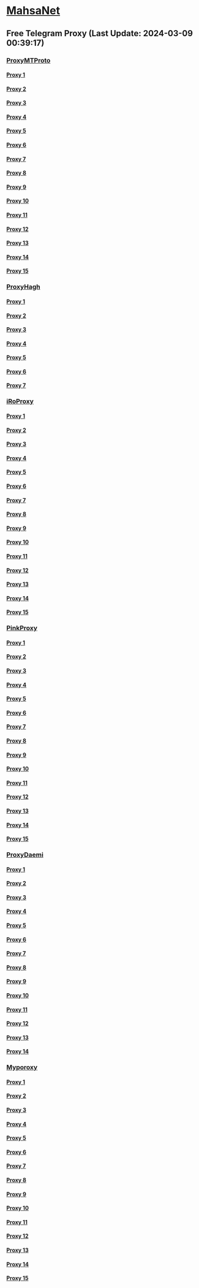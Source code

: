 
# [MahsaNet](https://t.me/mahsa_net)
## Free Telegram Proxy (Last Update: 2024-03-09 00:39:17)
### [ProxyMTProto](https://t.me/ProxyMTProto)
#### [Proxy 1](tg://proxy?server=138.201.30.214&port=443&secret=FgMBAgABAAH8AwOG4kw63Q==)
#### [Proxy 2](tg://proxy?server=138.201.122.246&port=443&secret=FgMBAgABAAH8AwOG4kw63Q==)
#### [Proxy 3](tg://proxy?server=188.165.71.61&port=443&secret=3fQ1mpsyX_HR5QhN8OD3U3s)
#### [Proxy 4](tg://proxy?server=www.howtonestforless.sbs.&port=443&secret=7gAAAAAAAAAAAAAAAAAAAAB0aGVndWFyZGlhbi5jb20%3D)
#### [Proxy 5](tg://proxy?server=www.artescudellers.sbs.&port=443&secret=7gAAAAAAAAAAAAAAAAAAAAB0aGVndWFyZGlhbi5jb20%3D)
#### [Proxy 6](tg://proxy?server=142.132.201.179&port=3443&secret=FgMBAgABAAH8AwOG4kw63Q%3D%3D)
#### [Proxy 7](tg://proxy?server=89.35.131.24&port=8085&secret=FgMBAgABAAH8AwOG4kw63Q%3D%3D)
#### [Proxy 8](tg://proxy?server=89.35.131.30&port=8085&secret=FgMBAgABAAH8AwOG4kw63Q%3D%3D)
#### [Proxy 9](tg://proxy?server=89.35.131.25&port=8085&secret=FgMBAgABAAH8AwOG4kw63Q%3D%3D)
#### [Proxy 10](tg://proxy?server=89.35.131.23&port=8085&secret=FgMBAgABAAH8AwOG4kw63Q%3D%3D)
#### [Proxy 11](tg://proxy?server=BENZ-PORCSHE.IR.8443-benz-amg.com-David.Com.Ir.Pasargad.tk-gq.xyz-ml-Tk.co.Uk.yousef1400-sbs.co.uk.&port=7443&secret=FgMBAgABAAH8AwOG4kw63Q%3D%3D)
#### [Proxy 12](tg://proxy?server=cloudflare.com.nokia.com.co.uk.do_yo.want_to.clash_with.this.www.microsoft.com.there_is_no.place_like.localhost.www.bing.com.count_with_me.cyou.net.digikala.com.msn.com.bsi.ir.enamad.ir.now_sudo.again_to_fight.everyone.i_am.the_internet.nex-gen.sbs.&port=0000000000000000000000000000000000000000000000000000000000000000000000000000003443&secret=FgMBAgABAAH8AwOG4kw63Q==)
#### [Proxy 13](tg://proxy?server=142.132.205.187&port=3443&secret=FgMBAgABAAH8AwOG4kw63Q%3D%3D)
#### [Proxy 14](tg://proxy?server=138.201.51.222&port=3443&secret=FgMBAgABAAH8AwOG4kw63Q%3D%3D)
#### [Proxy 15](tg://proxy?server=162.55.186.82&port=4443&secret=FgMBAgABAAH8AwOG4kw63Q%3D%3D)
### [ProxyHagh](https://t.me/ProxyHagh)
#### [Proxy 1](tg://proxy?server=95.216.61.131&port=8280&secret=FgMBAgABAAH8AwOG4kw63Q%3D%3D)
#### [Proxy 2](tg://proxy?server=95.216.61.131&port=8280&secret=FgMBAgABAAH8AwOG4kw63Q%3D%3D)
#### [Proxy 3](tg://proxy?server=95.216.61.131&port=8280&secret=FgMBAgABAAH8AwOG4kw63Q%3D%3D)
#### [Proxy 4](tg://proxy?server=95.216.61.131&port=8280&secret=FgMBAgABAAH8AwOG4kw63Q%3D%3D)
#### [Proxy 5](tg://proxy?server=95.216.61.131&port=8280&secret=FgMBAgABAAH8AwOG4kw63Q%3D%3D)
#### [Proxy 6](tg://proxy?server=95.216.61.131&port=8280&secret=FgMBAgABAAH8AwOG4kw63Q%3D%3D)
#### [Proxy 7](tg://proxy?server=95.216.61.131&port=8280&secret=FgMBAgABAAH8AwOG4kw63Q%3D%3D)
### [iRoProxy](https://t.me/iRoProxy)
#### [Proxy 1](tg://proxy?server=144.76.237.91&port=6&secret=FgMBAgABAAH8AwOG4kw63Q%3D%3D)
#### [Proxy 2](tg://proxy?server=195.201.109.56&port=6&secret=FgMBAgABAAH8AwOG4kw63Q%3D%3D)
#### [Proxy 3](tg://proxy?server=88.99.244.242&port=6&secret=FgMBAgABAAH8AwOG4kw63Q%3D%3D)
#### [Proxy 4](tg://proxy?server=159.69.71.99&port=6&secret=FgMBAgABAAH8AwOG4kw63Q%3D%3D)
#### [Proxy 5](tg://proxy?server=212.32.229.235&port=250&secret=FgMBAgABAAH8AwOG4kw63Q%3D%3D)
#### [Proxy 6](tg://proxy?server=159.69.62.58&port=250&secret=FgMBAgABAAH8AwOG4kw63Q%3D%3D)
#### [Proxy 7](tg://proxy?server=178.63.89.151&port=250&secret=FgMBAgABAAH8AwOG4kw63Q%3D%3D)
#### [Proxy 8](tg://proxy?server=46.4.78.179&port=250&secret=FgMBAgABAAH8AwOG4kw63Q%3D%3D)
#### [Proxy 9](tg://proxy?server=95.216.42.159&port=250&secret=FgMBAgABAAH8AwOG4kw63Q%3D%3D)
#### [Proxy 10](tg://proxy?server=144.76.224.91&port=250&secret=FgMBAgABAAH8AwOG4kw63Q%3D%3D)
#### [Proxy 11](tg://proxy?server=146.59.237.114&port=250&secret=FgMBAgABAAH8AwOG4kw63Q%3D%3D)
#### [Proxy 12](tg://proxy?server=146.59.237.113&port=250&secret=FgMBAgABAAH8AwOG4kw63Q%3D%3D)
#### [Proxy 13](tg://proxy?server=176.9.238.184&port=250&secret=FgMBAgABAAH8AwOG4kw63Q%3D%3D)
#### [Proxy 14](tg://proxy?server=144.76.83.123&port=250&secret=FgMBAgABAAH8AwOG4kw63Q%3D%3D)
#### [Proxy 15](tg://proxy?server=88.99.51.105&port=250&secret=FgMBAgABAAH8AwOG4kw63Q%3D%3D)
### [PinkProxy](https://t.me/PinkProxy)
#### [Proxy 1](tg://proxy?server=178.63.67.38&port=4045&secret=FgMBAgABAAH8AwOG4kw63Q==)
#### [Proxy 2](tg://proxy?server=78.46.70.100&port=4045&secret=FgMBAgABAAH8AwOG4kw63Q==)
#### [Proxy 3](tg://proxy?server=213.133.102.20&port=4045&secret=FgMBAgABAAH8AwOG4kw63Q==)
#### [Proxy 4](tg://proxy?server=78.46.70.100&port=4045&secret=FgMBAgABAAH8AwOG4kw63Q==)
#### [Proxy 5](tg://proxy?server=178.63.67.38&port=4045&secret=FgMBAgABAAH8AwOG4kw63Q==)
#### [Proxy 6](tg://proxy?server=195.201.161.120&port=4045&secret=FgMBAgABAAH8AwOG4kw63Q==)
#### [Proxy 7](tg://proxy?server=213.133.102.20&port=4045&secret=FgMBAgABAAH8AwOG4kw63Q==)
#### [Proxy 8](tg://proxy?server=116.202.99.201&port=4045&secret=FgMBAgABAAH8AwOG4kw63Q==)
#### [Proxy 9](tg://proxy?server=167.235.197.224&port=4045&secret=FgMBAgABAAH8AwOG4kw63Q==)
#### [Proxy 10](tg://proxy?server=159.69.242.22&port=4045&secret=FgMBAgABAAH8AwOG4kw63Q==)
#### [Proxy 11](tg://proxy?server=49.13.133.175&port=4045&secret=FgMBAgABAAH8AwOG4kw63Q==)
#### [Proxy 12](tg://proxy?server=144.76.101.252&port=4045&secret=FgMBAgABAAH8AwOG4kw63Q==)
#### [Proxy 13](tg://proxy?server=176.9.32.56&port=4045&secret=FgMBAgABAAH8AwOG4kw63Q==)
#### [Proxy 14](tg://proxy?server=46.4.68.67&port=4045&secret=FgMBAgABAAH8AwOG4kw63Q==)
#### [Proxy 15](tg://proxy?server=94.130.52.174&port=4045&secret=FgMBAgABAAH8AwOG4kw63Q==)
### [ProxyDaemi](https://t.me/ProxyDaemi)
#### [Proxy 1](tg://proxy?server=65.109.56.120&port=443&secret=FgMBAgABAAH8AwOG4kw63Q%3D%3D)
#### [Proxy 2](tg://proxy?server=49.12.117.74&port=250&secret=FgMBAgABAAH8AwOG4kw63Q==)
#### [Proxy 3](tg://proxy?server=5.75.199.207&port=250&secret=FgMBAgABAAH8AwOG4kw63Q==)
#### [Proxy 4](tg://proxy?server=91.107.240.206&port=443&secret=FgMBAgABAAH8AwOG4kw63Q%3D%3D)
#### [Proxy 5](tg://proxy?server=95.216.61.131&port=8280&secret=FgMBAgABAAH8AwOG4kw63Q%3D%3D)
#### [Proxy 6](tg://proxy?server=88.198.31.253&port=88&secret=FgMBAgABAAH8AwOG4kw63Q%3D%3D)
#### [Proxy 7](tg://proxy?server=148.251.179.251&port=88&secret=FgMBAgABAAH8AwOG4kw63Q%3D%3D)
#### [Proxy 8](tg://proxy?server=138.201.124.123&port=88&secret=FgMBAgABAAH8AwOG4kw63Q%3D%3D)
#### [Proxy 9](tg://proxy?server=188.40.75.224&port=88&secret=FgMBAgABAAH8AwOG4kw63Q%3D%3D)
#### [Proxy 10](tg://proxy?server=178.63.85.106&port=88&secret=FgMBAgABAAH8AwOG4kw63Q%3D%3D)
#### [Proxy 11](tg://proxy?server=91.246.41.159&port=443&secret=FgMBAgABAAH8AwOG4kw63Q%3D%3D)
#### [Proxy 12](tg://proxy?server=188.40.154.2&port=8085&secret=FgMBAgABAAH8AwOG4kw63Q==)
#### [Proxy 13](tg://proxy?server=78.47.219.126&port=250&secret=FgMBAgABAAH8AwOG4kw63Q==)
#### [Proxy 14](tg://proxy?server=178.20.47.115&port=2029&secret=FgMBAgABAAH8AwOG4kw63Q==)
### [Myporoxy](https://t.me/Myporoxy)
#### [Proxy 1](tg://proxy?server=cloudflare.com.nokia.com.co.uk.do_yo.want_to.clash_with.this.www.microsoft.com.there_is_no.place_like.localhost.www.bing.com.count_with_me.cyou.net.digikala.com.msn.com.bsi.ir.enamad.ir.now_sudo.again_to_fight.everyone.i_am.the_internet.voxin-moxin.sbs.&port=1201&secret=FpABAiIBhwH8AwOG42xL3Q==)
#### [Proxy 2](tg://proxy?server=cloudflare.com.nokia.com.co.uk.do_yo.want_to.clash_with.this.www.microsoft.com.there_is_no.place_like.localhost.www.bing.com.count_with_me.cyou.net.digikala.com.msn.com.bsi.ir.enamad.ir.now_sudo.again_to_fight.everyone.i_am.the_internet.regdal-cats.sbs.&port=7667&secret=FpABAiIBhwH8AwOG42xL3Q==)
#### [Proxy 3](tg://proxy?server=cloudflare.com.nokia.com.web.rubika.ir.maykel-borg.info&port=9060&secret=FgMBAgABAAH8AwOG4kw63Q==)
#### [Proxy 4](tg://proxy?server=cloudflare.com.nokia.com.co.uk.do_yo.want_to.clash_with.this.www.microsoft.com.there_is_no.place_like.localhost.www.bing.com.count_with_me.cyou.net.digikala.com.msn.com.bsi.ir.enamad.now_sudo.again_to_fight.everyone.i_am.the_internet.public-network.sbs.&port=2040&secret=FpABAiIBhwH8AwOG42xL3Q==)
#### [Proxy 5](tg://proxy?server=cloudflare.com.nokia.com.co.uk.do_yo.want_to.clash_with.this.www.microsoft.com.there_is_no.place_like.localhost.www.bing.com.count_with_me.cyou.net.digikala.com.msn.com.bsi.ir.enamad.ir.now_sudo.again_to_fight.everyone.i_am.the_internet.voxin-moxin.sbs.&port=1201&secret=FpABAiIBhwH8AwOG42xL3Q==)
#### [Proxy 6](tg://proxy?server=cloudflare.com.nokia.com.web.rubika.ir.maykel-borg.info&port=9060&secret=FgMBAgABAAH8AwOG4kw63Q==)
#### [Proxy 7](tg://proxy?server=cloudflare.com.nokia.com.web.rubika.ir.vockal-back.info&port=8770&secret=FpABAiIBhwH8AwOG42xL3Q==)
#### [Proxy 8](tg://proxy?server=cloudflare.com.nokia.com.co.uk.do_yo.want_to.clash_with.this.www.microsoft.com.there_is_no.place_like.localhost.www.bing.com.count_with_me.cyou.net.digikala.com.msn.com.bsi.ir.enamad.now_sudo.again_to_fight.everyone.i_am.the_internet.public-network.sbs.&port=2040&secret=FpABAiIBhwH8AwOG42xL3Q==)
#### [Proxy 9](tg://proxy?server=cloudflare.com.nokia.com.web.rubika.ir.maykel-borg.info&port=9060&secret=FgMBAgABAAH8AwOG4kw63Q==)
#### [Proxy 10](tg://proxy?server=cloudflare.com.nokia.com.co.uk.do_yo.want_to.clash_with.this.www.microsoft.com.there_is_no.place_like.localhost.www.bing.com.count_with_me.cyou.net.digikala.com.msn.com.bsi.ir.enamad.ir.now_sudo.again_to_fight.everyone.i_am.the_internet.regdal-cats.sbs.&port=7667&secret=FpABAiIBhwH8AwOG42xL3Q==)
#### [Proxy 11](tg://proxy?server=cloudflare.com.nokia.com.web.rubika.ir.vockal-back.info&port=8770&secret=FpABAiIBhwH8AwOG42xL3Q==)
#### [Proxy 12](tg://proxy?server=cloudflare.com.nokia.com.co.uk.do_yo.want_to.clash_with.this.www.microsoft.com.there_is_no.place_like.localhost.www.bing.com.count_with_me.cyou.net.digikala.com.msn.com.bsi.ir.enamad.now_sudo.again_to_fight.everyone.i_am.the_internet.public-network.sbs.&port=2040&secret=FpABAiIBhwH8AwOG42xL3Q==)
#### [Proxy 13](tg://proxy?server=cloudflare.com.nokia.com.co.uk.do_yo.want_to.clash_with.this.www.microsoft.com.there_is_no.place_like.localhost.www.bing.com.count_with_me.cyou.net.digikala.com.msn.com.bsi.ir.enamad.ir.now_sudo.again_to_fight.everyone.i_am.the_internet.voxin-moxin.sbs.&port=1201&secret=FpABAiIBhwH8AwOG42xL3Q==)
#### [Proxy 14](tg://proxy?server=cloudflare.com.nokia.com.web.rubika.ir.maykel-borg.info&port=9060&secret=FgMBAgABAAH8AwOG4kw63Q==)
#### [Proxy 15](tg://proxy?server=cloudflare.com.nokia.com.co.uk.do_yo.want_to.clash_with.this.www.microsoft.com.there_is_no.place_like.localhost.www.bing.com.count_with_me.cyou.net.digikala.com.msn.com.bsi.ir.enamad.ir.now_sudo.again_to_fight.everyone.i_am.the_internet.regdal-cats.sbs.&port=7667&secret=FpABAiIBhwH8AwOG42xL3Q==)

    